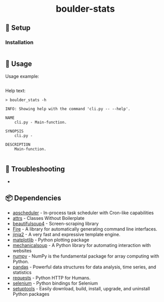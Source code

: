 <h1 align="center">boulder-stats</h1>

## 🚧 Setup

### Installation

```

```

## 🔧 Usage

Usage example:

```

```

<!-- jinja-block help
Help text:

```
> boulder_stats -h

{{ execute_command("./boulder_stats/cli.py -h | exit") }}

```
jinja-block help-->
<!-- jinja-out help start-->
Help text:

```
> boulder_stats -h

INFO: Showing help with the command 'cli.py -- --help'.

NAME
    cli.py - Main-function.

SYNOPSIS
    cli.py -

DESCRIPTION
    Main-function.


```
<!-- jinja-out help end-->



## 🎯 Troubleshooting

*


## 📦 Dependencies
<!-- jinja-block deps
{{ "\n".join(dep_strings) }}
jinja-block deps-->
<!-- jinja-out deps start-->
 * [apscheduler](https://github.com/agronholm/apscheduler) - In-process task scheduler with Cron-like capabilities
 * [attrs](https://www.attrs.org/) - Classes Without Boilerplate
 * [beautifulsoup4](http://www.crummy.com/software/BeautifulSoup/bs4/) - Screen-scraping library
 * [Fire](https://github.com/google/python-fire) - A library for automatically generating command line interfaces.
 * [jinja2](https://palletsprojects.com/p/jinja/) - A very fast and expressive template engine.
 * [matplotlib](https://matplotlib.org) - Python plotting package
 * [mechanicalsoup](https://mechanicalsoup.readthedocs.io/) - A Python library for automating interaction with websites
 * [numpy](https://www.numpy.org) - NumPy is the fundamental package for array computing with Python.
 * [pandas](https://pandas.pydata.org) - Powerful data structures for data analysis, time series, and statistics
 * [requests](https://requests.readthedocs.io) - Python HTTP for Humans.
 * [selenium](https://github.com/SeleniumHQ/selenium/) - Python bindings for Selenium
 * [setuptools](https://github.com/pypa/setuptools) - Easily download, build, install, upgrade, and uninstall Python packages
<!-- jinja-out deps end-->
